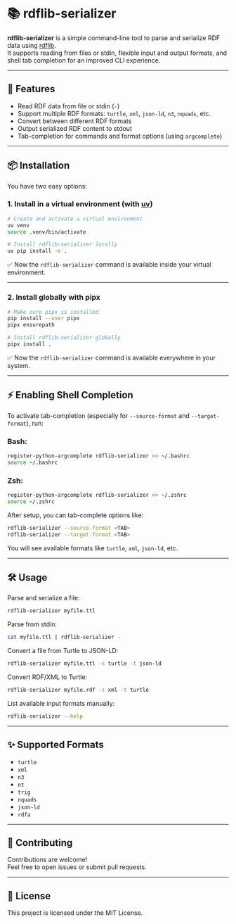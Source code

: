 # 📚 rdflib-serializer

**rdflib-serializer** is a simple command-line tool to parse and serialize RDF data using [rdflib](https://github.com/RDFLib/rdflib).  
It supports reading from files or stdin, flexible input and output formats, and shell tab completion for an improved CLI experience.

---

## 🚀 Features

- Read RDF data from file or stdin (`-`)
- Support multiple RDF formats: `turtle`, `xml`, `json-ld`, `n3`, `nquads`, etc.
- Convert between different RDF formats
- Output serialized RDF content to stdout
- Tab-completion for commands and format options (using `argcomplete`)

---

## 📦 Installation

You have two easy options:

### 1. Install in a virtual environment (with [uv](https://github.com/astral-sh/uv))

```bash
# Create and activate a virtual environment
uv venv
source .venv/bin/activate

# Install rdflib-serializer locally
uv pip install -e .
```

✅ Now the `rdflib-serializer` command is available inside your virtual environment.

---

### 2. Install globally with pipx

```bash
# Make sure pipx is installed
pip install --user pipx
pipx ensurepath

# Install rdflib-serializer globally
pipx install .
```

✅ Now the `rdflib-serializer` command is available everywhere in your system.

---

## ⚡️ Enabling Shell Completion

To activate tab-completion (especially for `--source-format` and `--target-format`), run:

### Bash:

```bash
register-python-argcomplete rdflib-serializer >> ~/.bashrc
source ~/.bashrc
```

### Zsh:

```bash
register-python-argcomplete rdflib-serializer >> ~/.zshrc
source ~/.zshrc
```

After setup, you can tab-complete options like:

```bash
rdflib-serializer --source-format <TAB>
rdflib-serializer --target-format <TAB>
```

You will see available formats like `turtle`, `xml`, `json-ld`, etc.

---

## 🛠 Usage

Parse and serialize a file:

```bash
rdflib-serializer myfile.ttl
```

Parse from stdin:

```bash
cat myfile.ttl | rdflib-serializer -
```

Convert a file from Turtle to JSON-LD:

```bash
rdflib-serializer myfile.ttl -s turtle -t json-ld
```

Convert RDF/XML to Turtle:

```bash
rdflib-serializer myfile.rdf -s xml -t turtle
```

List available input formats manually:

```bash
rdflib-serializer --help
```

---

## ✨ Supported Formats

- `turtle`
- `xml`
- `n3`
- `nt`
- `trig`
- `nquads`
- `json-ld`
- `rdfa`

---

## 🤝 Contributing

Contributions are welcome!  
Feel free to open issues or submit pull requests.

---

## 📄 License

This project is licensed under the MIT License.
